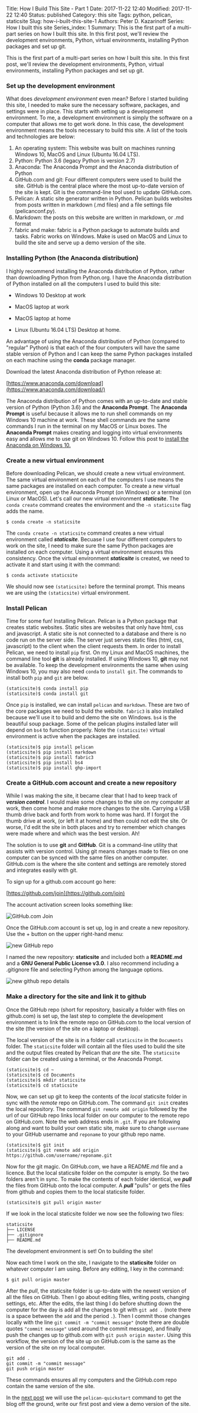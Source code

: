 Title: How I Build This Site - Part 1
Date: 2017-11-22 12:40
Modified: 2017-11-22 12:40
Status: published
Category: this site
Tags: python, pelican, staticsite
Slug: how-i-built-this-site-1
Authors: Peter D. Kazarinoff
Series: How I built this site
Series_index: 1
Summary: This is the first part of a multi-part series on how I built this site. In this first post, we'll review the development environments, Python, virtual environments, installing Python packages and set up git.

This is the first part of a multi-part series on how I built this site. In this first post, we'll review the development environments, Python, virtual environments, installing Python packages and set up git.

### Set up the development environment

What does _development environment_ even mean? Before I started building this site, I needed to make sure the necessary software, packages, and settings were in place. This starts with setting up a development environment. To me, a development environment is simply the software on a computer that allows me to get work done. In this case, the development environment means the tools necessary to build this site. A list of the tools and technologies are below:

1. An operating system: This website was built on machines running Windows 10, MacOS and Linux (Ubuntu 16.04 LTS).
2. Python: Python 3.6 (legacy Python is version 2.7)
3. Anaconda: The Anaconda Prompt and the Anaconda distribution of Python
6. GitHub.com and git: Four different computers were used to build the site. GitHub is the central place where the most up-to-date version of the site is kept. Git is the command-line tool used to update GitHub.com. 
4. Pelican: A static site generator written in Python. Pelican builds websites from posts written in markdown (.md files) and a file settings file (pelicanconf.py). 
5. Markdown: the posts on this website are written in markdown, or .md format
7. fabric and make: fabric is a Python package to automate builds and tasks. Fabric works on Windows. Make is used on MacOS and Linux to build the site and serve up a demo version of the site.


### Installing Python (the Anaconda distribution)

I highly recommend installing the Anaconda distribution of Python, rather than downloading Python from Python.org. I have the Anaconda distribution of Python installed on all the computers I used to build this site:

* Windows 10 Desktop at work

* MacOS laptop at work

* MacOS laptop at home

* Linux (Ubuntu 16.04 LTS) Desktop at home. 

An advantage of using the Anaconda distribution of Python (compared to "regular" Python) is that each of the four computers will have the same stable version of Python and I can keep the same Python packages installed on each machine using the **conda** package manager. 

Download the latest Anaconda distribution of Python release at:

[https://www.anaconda.com/download](https://www.anaconda.com/download/)

The Anaconda distribution of Python comes with an up-to-date and stable version of Python (Python 3.6) and the **Anaconda Prompt**. The **Anaconda Prompt** is useful because it allows me to run shell commands on my Windows 10 machine at work. These shell commands are the same commands I run in the terminal on my MacOS or Linux boxes. The **Anaconda Prompt** makes creating and logging into virtual environments easy and allows me to use git on Windows 10. Follow this post to [install the Anaconda on Windows 10.]({filename}/posts/installation/installing_anaconda_on_windows.md)

 
### Create a new virtual environment

Before downloading Pelican, we should create a new virtual environment. The same virtual environment on each of the computers I use means the same packages are installed on each computer. To create a new virtual environment, open up the Anaconda Prompt (on Windows) or a terminal (on Linux or MacOS). Let's call our new virtual environment **_staticsite_**. The ```conda create``` command creates the environment and the ```-n staticsite``` flag adds the name.

```text
$ conda create -n staticsite
```

The ```conda create -n staticsite``` command creates a new virtual environment called **_staticsite_**. Becuase I use four different computers to work on the site, I need to make sure the same Python packages are installed on each computer. Using a virtual environment ensures this consistency. Once the virtual environment **_staticsite_** is created, we need to activate it and start using it with the command:

```text
$ conda activate staticsite
```

We should now see ```(staticsite)``` before the terminal prompt. This means we are using the ```(staticsite)``` virtual environment.

### Install Pelican

Time for some fun! Installing Pelican. Pelican is a Python package that creates static websites. Static sites are websites that only have html, css and javascript. A static site is not connected to a database and there is no code run on the server side. The server just serves static files (html, css, javascript) to the client when the client requests them. In order to install Pelican, we need to install ```pip``` first. On my Linux and MacOS machines, the command line tool **git** is already installed. If using Windows 10, **git** may not be available. To keep the development environments the same when using Windows 10, you may also need ```conda``` to ```install git```. The commands to install both ```pip``` and ```git``` are below.


```text
(staticsite)$ conda install pip
(staticsite)$ conda install git
```

Once ```pip``` is installed, we can install ```pelican``` and ```markdown```. These are two of the core packages we need to build the website. ```fabric3``` is also installed because we'll use it to build and demo the site on Windows. ```bs4``` is the beautiful soup package. Some of the pelican plugins installed later will depend on ```bs4``` to function properly. Note the ```(staticsite)``` virtual environment is active when the packages are installed.     

```text
(staticsite)$ pip install pelican
(staticsite)$ pip install markdown
(staticsite)$ pip install fabric3
(staticsite)$ pip install bs4
(staticsite)$ pip install ghp-import
```

### Create a GitHub.com account and create a new repository

While I was making the site, it became clear that I had to keep track of **_version control_**. I would make some changes to the site on my computer at work, then come home and make more changes to the site. Carrying a USB thumb drive back and forth from work to home was hard. If I forgot the thumb drive at work,  (or left it at home) and then could not edit the site. Or worse, I'd edit the site in both places and try to remember which changes were made where and which was the best version. Ah!
 
 The solution is to use **git** and **GitHub**. Git is a command-line utility that assists with version control. Using git means changes made to files on one computer can be synced with the same files on another computer. GitHub.com is the where the site content and settings are remotely stored and integrates easily with git. 

To sign up for a github.com account go here:

[https://github.com/join](https://github.com/join)

The account activation screen looks something like:

![GitHub.com Join](../images/join_github.png)

Once the GitHub.com account is set up, log in and create a new repository. Use the + button on the upper right-hand menu:

![new GitHub repo](../images/new_github_repo.png)

I named the new repository: **staticsite** and included both a **README.md** and a **GNU General Public License v3.0**. I also recommend including a .gitignore file and selecting Python among the language options. 

![new github repo details](../images/create_a_new_repo_details.png)

### Make a directory for the site and link it to github

Once the GitHub repo (short for repository, basically a folder with files on github.com) is set up, the last step to complete the development environment is to link the remote repo on GitHub.com to the local version of the site (the version of the site on a laptop or desktop). 

The local version of the site is in a folder call ```staticsite``` in the ```Documents``` folder. The ```staticsite``` folder will contain all the files used to build the site and the output files created by Pelican that _are_ the site. The ```staticsite``` folder can be created using a terminal, or the Anaconda Prompt.

```text
(staticsite)$ cd ~
(staticsite)$ cd Documents
(staticsite)$ mkdir staticsite
(staticsite)$ cd staticsite
```

Now, we can set up git to keep the contents of the _local_ staticsite folder in sync with the _remote_ repo on GitHub.com. The command ```git init``` creates the local repository. The command ```git remote add origin``` followed by the url of our GitHub repo links local folder on our computer to the remote repo on GitHub.com. Note the web address ends in ```.git```. If you are following along and want to build your own static site, make sure to change ```username``` to your GitHub username and ```reponame``` to your github repo name.

```text
(staticsite)$ git init
(staticsite)$ git remote add origin https://github.com/username/reponame.git
```

Now for the git magic. On GitHub.com, we have a README.md file and a licence. But the local staticsite folder on the computer is empty. So the two folders aren't in sync. To make the contents of each folder identical, we **_pull_** the files from GitHub onto the local computer. A **_pull_** "pulls" or gets the files from github and copies them to the local staticsite folder.

```text
(staticsite)$ git pull origin master
```

If we look in the local staticsite folder we now see the following two files:

```text
staticsite
├── LICENSE
├── .gitignore
├── README.md
```

The development environment is set! On to building the site!

Now each time I work on the site, I navigate to the **staticsite** folder on whatever computer I am using. Before any editing, I key in the command:

```text
$ git pull origin master
```

After the _pull_, the staticsite folder is up-to-date with the newest version of all the files on GitHub. Then I go about editing files, writing posts, changing settings, etc. After the edits, the last thing I do before shutting down the computer for the day is add all the changes to git with ```git add .``` (note there is a space between the ```add``` and the period ```.```). Then I commit those changes locally with the line ```git commit -m "commit message"``` (note there are double quotes ```"commit message"``` used around the commit message), and finally push the changes up to github.com with ```git push origin master```. Using this workflow, the version of the site up on GitHub.com is the same as the version of the site on my local computer.

```text
git add .
git commit -m "commit message"
git push origin master
```

These commands ensures all my computers and the GitHub.com repo contain the same version of the site.


In the [next post]({filename}how_I_built_this_site2.md) we will use the ```pelican-quickstart``` command to get the blog off the ground, write our first post and view a demo version of the site.